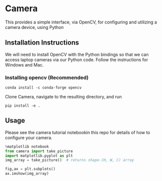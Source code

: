 # Camera

This provides a simple interface, via OpenCV, for configuring and utilizing a camera device, using Python


## Installation Instructions
We will need to install OpenCV with the Python bindings so that we can access laptop cameras via our Python code. Follow the instructions for Windows and Mac.

### Installing opencv (Recommended)
```shell
conda install -c conda-forge opencv
```
Clone Camera, navigate to the resulting directory, and run

```shell
pip install -e .
```

## Usage
Please see the camera tutorial notebookin this repo for details of how to configure your camera.

```python
%matplotlib notebook
from camera import take_picture
import matplotlib.pyplot as plt
img_array = take_picture()  # returns shape-(H, W, C) array

fig,ax = plt.subplots()
ax.imshow(img_array)
```
